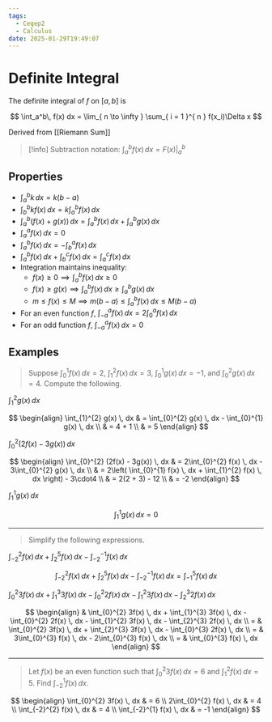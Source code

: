 ```yaml
---
tags:
  - Cegep2
  - Calculus
date: 2025-01-29T19:49:07
---
```


# Definite Integral

The definite integral of $f$ on $[a, b]$ is

$$
\int_a^b\, f(x) dx  = \lim_{ n \to \infty } \sum_{ i = 1 }^{ n } f(x_i)\Delta x
$$

Derived from [[Riemann Sum]]

> [!info] Subtraction notation: $\int_{a}^{b} f(x) \, dx = \left. F(x) \right|_a^b$

## Properties

- $\int_a^bk \, dx = k(b - a)$
- $\int_b^b kf(x) \, dx = k\int_{a}^{b} f(x) \, dx$
- $\int_{a}^{b} (f(x) + g(x)) \, dx = \int_{a}^{b} f(x) \, dx + \int_{a}^{b} g(x) \, dx$
- $\int_{a}^{a} f(x) \, dx = 0$
- $\int_{a}^{b} f(x) \, dx = -\int_{b}^{a} f(x) \, dx$
- $\int_{a}^{b} f(x) \, dx + \int_{b}^{c} f(x) \, dx = \int_{a}^{c} f(x) \, dx$
- Integration maintains inequality:
	- $f(x)\ge 0 \implies \int_{a}^{b} f(x) \, dx\ge0$
	- $f(x)\ge g(x) \implies \int_{a}^{b} f(x) \, dx\ge \int_{a}^{b} g(x) \, dx$
	- $m\le f(x)\le M \implies m(b - a)\le \int_{a}^{b} f(x) \, dx\le M(b - a)$
- For an even function $f$, $\int_{-a}^{a} f(x) \, dx = 2\int_{0}^{a} f(x) \, dx$
- For an odd function $f$, $\int_{-a}^{a} f(x) \, dx = 0$

## Examples

> Suppose $\int_{0}^{1} f(x) \, dx = 2$, $\int_{1}^{2} f(x) \, dx = 3$, $\int_{0}^{1} g(x) \, dx = -1$, and $\int_{0}^{2} g(x) \, dx = 4$. Compute the following.

$\int_{1}^{2} g(x) \, dx$

$$
\begin{align}
\int_{1}^{2} g(x) \, dx & = \int_{0}^{2} g(x) \, dx - \int_{0}^{1} g(x) \, dx \\
 & = 4 + 1 \\
 & = 5
\end{align}
$$

$\int_{0}^{2} (2f(x) - 3g(x)) \, dx$

$$
\begin{align}
\int_{0}^{2} (2f(x) - 3g(x)) \, dx & = 2\int_{0}^{2} f(x) \, dx - 3\int_{0}^{2} g(x) \, dx \\
 & = 2\left( \int_{0}^{1} f(x) \, dx + \int_{1}^{2} f(x) \, dx  \right) - 3\cdot4 \\
 & = 2(2 + 3) - 12 \\
 & = -2
\end{align}
$$

$\int_{1}^{1} g(x) \, dx$

$$
\int_{1}^{1} g(x) \, dx = 0
$$

---

> Simplify the following expressions.

$\int_{-2}^{2} f(x) \, dx + \int_{2}^{5} f(x) \, dx - \int_{-2}^{-1} f(x) \, dx$

$$
\int_{-2}^{2} f(x) \, dx + \int_{2}^{5} f(x) \, dx - \int_{-2}^{-1} f(x) \, dx = \int_{-1}^{5} f(x) \, dx 
$$

$\int_{0}^{2} 3f(x) \, dx + \int_{1}^{3} 3f(x) \, dx - \int_{0}^{2} 2f(x) \, dx - \int_{1}^{2} 3f(x) \, dx - \int_{2}^{3} 2f(x) \, dx$

$$
\begin{align}
 & \int_{0}^{2} 3f(x) \, dx + \int_{1}^{3} 3f(x) \, dx - \int_{0}^{2} 2f(x) \, dx - \int_{1}^{2} 3f(x) \, dx - \int_{2}^{3} 2f(x) \, dx \\
= & \int_{0}^{2} 3f(x) \, dx + \int_{2}^{3} 3f(x) \, dx - \int_{0}^{3} 2f(x) \, dx \\
= & 3\int_{0}^{3} f(x) \, dx - 2\int_{0}^{3} f(x) \, dx \\
= & \int_{0}^{3} f(x) \, dx 
\end{align}
$$

---

> Let $f(x)$ be an even function such that $\int_{0}^{2} 3f(x) \, dx = 6$ and $\int_{1}^{2} f(x) \, dx = 5$. Find $\int_{-2}^{1} f(x) \, dx$.

$$
\begin{align}
\int_{0}^{2} 3f(x) \, dx & = 6 \\
2\int_{0}^{2} f(x) \, dx & = 4 \\
\int_{-2}^{2} f(x) \, dx & = 4 \\
\int_{-2}^{1} f(x) \, dx & = -1
\end{align}
$$